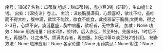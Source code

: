 序号：18867
名称：瓜蒂散
组成：甜瓜蒂1钱，赤小豆3钱（研碎），生山栀仁2钱。
出处：《温疫论》卷上。
主治：温疫胸膈满闷，心烦喜呕，欲吐不吐，虽吐而不得大吐，腹中满，欲饮不能饮，欲食不能食，此疫邪留于胸膈;太阴病，得之2-3日，心烦不安，痰涎壅盛，胸中痞塞，欲呕者，无中焦证。
加减：None
功效：None
用法用量：用水2钟，煎1钟，后入赤豆，煎至8分。先服4分，1时后不吐，再服尽。吐之未尽，烦满尚存者，再煎服。如无瓜蒂以淡豆豉2钱代用。
制备方法：None
临床应用：None
各家论述：None
用药禁忌：None
附注：None
